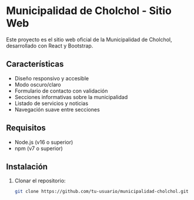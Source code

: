 # Municipalidad de Cholchol - Sitio Web

Este proyecto es el sitio web oficial de la Municipalidad de Cholchol, desarrollado con React y Bootstrap.

## Características

- Diseño responsivo y accesible
- Modo oscuro/claro
- Formulario de contacto con validación
- Secciones informativas sobre la municipalidad
- Listado de servicios y noticias
- Navegación suave entre secciones

## Requisitos

- Node.js (v16 o superior)
- npm (v7 o superior)

## Instalación

1. Clonar el repositorio:
   ```bash
   git clone https://github.com/tu-usuario/municipalidad-cholchol.git

